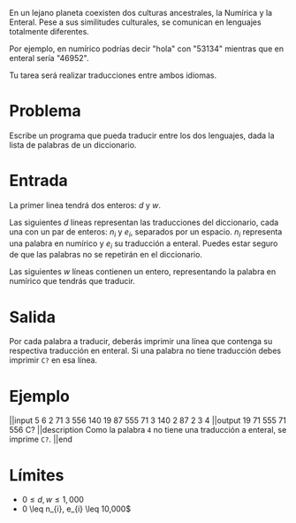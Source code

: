 En un lejano planeta coexisten dos culturas ancestrales, la Numírica y la Enteral.
Pese a sus similitudes culturales, se comunican en lenguajes totalmente diferentes.

Por ejemplo, en numírico podrías decir "hola" con "53134" mientras que en enteral sería "46952".

Tu tarea será realizar traducciones entre ambos idiomas.

# Problema

Escribe un programa que pueda traducir entre los dos lenguajes,
dada la lista de palabras de un diccionario.

# Entrada

La primer linea tendrá dos enteros: $d$ y $w$.

Las siguientes $d$ lineas representan las traducciones del diccionario,
cada una con un par de enteros: $n_i$ y $e_i$, separados por un espacio.
$n_i$ representa una palabra en numírico y $e_i$ su traducción a enteral.
Puedes estar seguro de que las palabras no se repetirán en el diccionario.

Las siguientes $w$ líneas contienen un entero,
representando la palabra en numírico que tendrás que traducir.

# Salida

Por cada palabra a traducir, deberás imprimir una línea que contenga su respectiva traducción
en enteral. Si una palabra no tiene traducción debes imprimir `C?` en esa línea.

# Ejemplo

||input
5 6
2 71
3 556
140 19
87 555
71 3
140
2
87
2
3
4
||output
19
71
555
71
556
C?
||description
Como la palabra `4` no tiene una traducción a enteral, se imprime `C?`.
||end

# Límites

* $0 \leq d, w \leq 1,000$
* 0 \leq n_{i}, e_{i} \leq 10,000$
